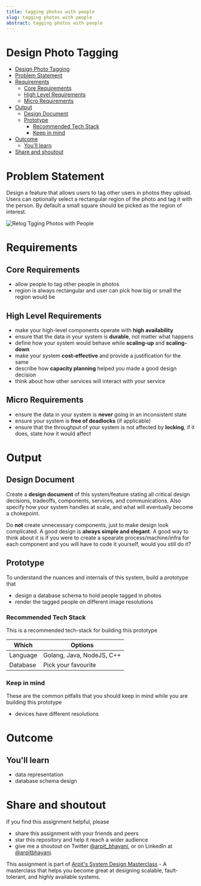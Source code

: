 ```yaml
---
title: tagging photos with people 
slug: tagging photos with people 
abstract: tagging photos with people 
---
```


 Design Photo Tagging
===

<!--ts-->
* [Design Photo Tagging](#design-photo-tagging)
* [Problem Statement](#problem-statement)
* [Requirements](#requirements)
   * [Core Requirements](#core-requirements)
   * [High Level Requirements](#high-level-requirements)
   * [Micro Requirements](#micro-requirements)
* [Output](#output)
   * [Design Document](#design-document)
   * [Prototype](#prototype)
      * [Recommended Tech Stack](#recommended-tech-stack)
      * [Keep in mind](#keep-in-mind)
* [Outcome](#outcome)
   * [You'll learn](#youll-learn)
* [Share and shoutout](#share-and-shoutout)
<!--te-->

# Problem Statement

Design a feature that allows users to tag other users in photos they upload. Users can optionally select a rectangular region of the photo and tag it with the person. By default a small square should be picked as the region of interest.

![Relog Tgging Photos with People](https://user-images.githubusercontent.com/4745789/139575791-ff4f4b01-f853-482f-9291-66731559da98.png)

# Requirements

## Core Requirements

 - allow people to tag other people in photos
 - region is always rectangular and user can pick how big or small the region would be

##  High Level Requirements
<!--hs-->
- make your high-level components operate with **high availability**
 - ensure that the data in your system is **durable**, not matter what happens
 - define how your system would behave while **scaling-up** and **scaling-down**
 - make your system **cost-effective** and provide a justification for the same
 - describe how **capacity planning** helped you made a good design decision 
 - think about how other services will interact with your service
<!--he-->

##  Micro Requirements
<!--ms-->
- ensure the data in your system is **never** going in an inconsistent state
 - ensure your system is **free of deadlocks** (if applicable)
 - ensure that the throughput of your system is not affected by **locking**, if it does, state how it would affect
<!--me-->

# Output

## Design Document
<!--ds-->
Create a **design document** of this system/feature stating all critical design decisions, tradeoffs, components, services, and communications. Also specify how your system handles at scale, and what will eventually become a chokepoint.

Do **not** create unnecessary components, just to make design look complicated. A good design is **always simple and elegant**. A good way to think about it is if you were to create a spearate process/machine/infra for each component and you will have to code it yourself, would you still do it?
<!--de-->

## Prototype

To understand the nuances and internals of this system, build a prototype that

- design a database schema to hold people tagged in photos
- render the tagged people on different image resolutions

###  Recommended Tech Stack

This is a recommended tech-stack for building this prototype

|Which|Options|
|-----|-----|
|Language|Golang, Java, NodeJS, C++|
|Database|Pick your favourite|

###  Keep in mind

These are the common pitfalls that you should keep in mind while you are building this prototype

- devices have different resolutions

# Outcome

##  You'll learn

- data representation
- database schema design

<!--fs-->
#  Share and shoutout

If you find this assignment helpful, please
 - share this assignment with your friends and peers
 - star this repository and help it reach a wider audience
 - give me a shoutout on Twitter [@arpit_bhayani](https://twitter.com/@arpit_bhayani), or on LinkedIn at [@arpitbhayani](https://www.linkedin.com/in/arpitbhayani/).

This assignment is part of [Arpit's System Design Masterclass](https://arpitbhayani.me/masterclass) - A masterclass that helps you become great at designing scalable, fault-tolerant, and highly available systems.
<!--fe-->
